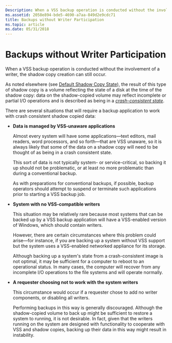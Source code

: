 ```yaml
---
Description: When a VSS backup operation is conducted without the involvement of a writer, the shadow copy creation can still occur.
ms.assetid: 2058e894-bde5-4690-a7aa-849d2e9cdc71
title: Backups without Writer Participation
ms.topic: article
ms.date: 05/31/2018
---
```


# Backups without Writer Participation

When a VSS backup operation is conducted without the involvement of a writer, the shadow copy creation can still occur.

As noted elsewhere (see [Default Shadow Copy State](shadow-copies-and-shadow-copy-sets.md)), the result of this type of shadow copy is a volume reflecting the state of a disk at the time of the shadow copy: data on the shadow-copied volume may reflect incomplete or partial I/O operations and is described as being in a [*crash-consistent state*](vssgloss-c.md).

There are several situations that will require a backup application to work with crash consistent shadow copied data:

-   **Data is managed by VSS-unaware applications**

    Almost every system will have some applications—text editors, mail readers, word processors, and so forth—that are VSS unaware, so it is always likely that some of the data on a shadow copy will need to be thought of as being in a crash consistent state.

    This sort of data is not typically system- or service-critical, so backing it up should not be problematic, or at least no more problematic than during a conventional backup.

    As with preparations for conventional backups, if possible, backup operators should attempt to suspend or terminate such applications prior to starting a VSS backup job.

-   **System with no VSS-compatible writers**

    This situation may be relatively rare because most systems that can be backed up by a VSS backup application will have a VSS-enabled version of Windows, which should contain writers.

    However, there are certain circumstances where this problem could arise—for instance, if you are backing up a system without VSS support but the system uses a VSS-enabled networked appliance for its storage.

    Although backing up a system's state from a crash-consistent image is not optimal, it may be sufficient for a computer to reboot to an operational status. In many cases, the computer will recover from any incomplete I/O operations to the file systems and will operate normally.

-   **A requester choosing not to work with the system writers**

    This circumstance would occur if a requester chose to add no writer components, or disabling all writers.

    Performing backups in this way is generally discouraged. Although the shadow-copied volume to back up might be sufficient to restore a system to running, it is not desirable. In fact, given that the writers running on the system are designed with functionality to cooperate with VSS and shadow copies, backing up their data in this way might result in instability.

 

 



